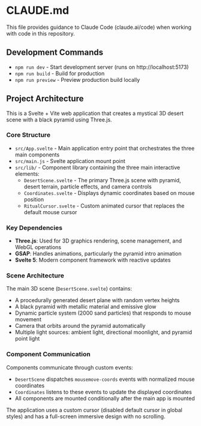 # CLAUDE.md

This file provides guidance to Claude Code (claude.ai/code) when working with code in this repository.

## Development Commands

- `npm run dev` - Start development server (runs on http://localhost:5173)
- `npm run build` - Build for production
- `npm run preview` - Preview production build locally

## Project Architecture

This is a Svelte + Vite web application that creates a mystical 3D desert scene with a black pyramid using Three.js.

### Core Structure

- `src/App.svelte` - Main application entry point that orchestrates the three main components
- `src/main.js` - Svelte application mount point
- `src/lib/` - Component library containing the three main interactive elements:
  - `DesertScene.svelte` - The primary Three.js scene with pyramid, desert terrain, particle effects, and camera controls
  - `Coordinates.svelte` - Displays dynamic coordinates based on mouse position
  - `RitualCursor.svelte` - Custom animated cursor that replaces the default mouse cursor

### Key Dependencies

- **Three.js**: Used for 3D graphics rendering, scene management, and WebGL operations
- **GSAP**: Handles animations, particularly the pyramid intro animation
- **Svelte 5**: Modern component framework with reactive updates

### Scene Architecture

The main 3D scene (`DesertScene.svelte`) contains:
- A procedurally generated desert plane with random vertex heights
- A black pyramid with metallic material and emissive glow
- Dynamic particle system (2000 sand particles) that responds to mouse movement
- Camera that orbits around the pyramid automatically
- Multiple light sources: ambient light, directional moonlight, and pyramid point light

### Component Communication

Components communicate through custom events:
- `DesertScene` dispatches `mousemove-coords` events with normalized mouse coordinates
- `Coordinates` listens to these events to update the displayed coordinates
- All components are mounted conditionally after the main app is mounted

The application uses a custom cursor (disabled default cursor in global styles) and has a full-screen immersive design with no scrolling.